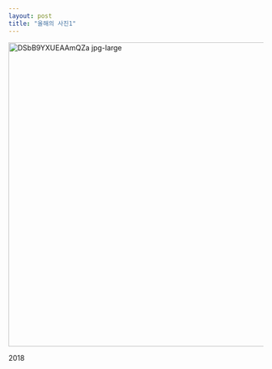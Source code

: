 ```yaml
---
layout: post
title: "올해의 사진1"
---
```


<img width="600" alt="DSbB9YXUEAAmQZa jpg-large" src="https://user-images.githubusercontent.com/81041256/140380104-c8bd369e-44c0-48de-b841-7b1586f3b845.jpeg">

2018
